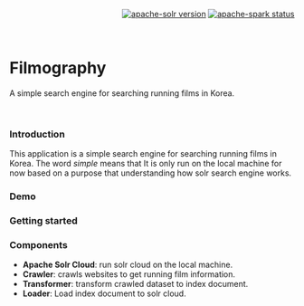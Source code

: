 <p align="right">
 <a href="https://lucene.apache.org/solr/guide/7_6/"><img src="https://img.shields.io/badge/apache--solr-v7.6.0-bright%20green.svg" alt="apache-solr version"></a>
 <a href="https://spark.apache.org/releases/spark-release-2-1-0.html"><img src="https://img.shields.io/badge/apache--spark-v2.1.0-brightgreen.svg" alt="apache-spark status"></a>
</p>

<br>

<p align="center">
    <h1>Filmography</h1>
    <p>A simple search engine for searching running films in Korea.</p>
</p>
<br>

### Introduction
This application is a simple search engine for searching running films in Korea.
The word *simple* means that It is only run on the local machine for now based on a purpose that understanding how solr search engine works.

### Demo

### Getting started

### Components
- **Apache Solr Cloud**: run solr cloud on the local machine.
- **Crawler**: crawls websites to get running film information.
- **Transformer**: transform crawled dataset to index document.
- **Loader**: Load index document to solr cloud.

